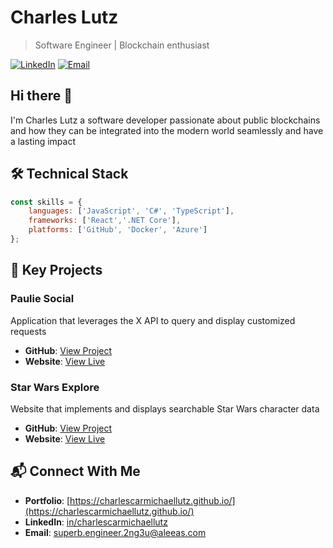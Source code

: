 # Charles Lutz

[](https://github.com/CharlesCarMichaelLutz/CharlesCarMichaelLutz#charles-lutz)

> Software Engineer | Blockchain enthusiast

[![LinkedIn](https://camo.githubusercontent.com/7f4fa09b1856697217ac8392123d9ab7b47e4d8f8b96d82fb5ba375f7b5f0406/68747470733a2f2f696d672e736869656c64732e696f2f62616467652f4c696e6b6564496e2d436f6e6e6563742d626c7565)](https://www.linkedin.com/in/CharlesCarMichaelLutz/) [![Email](https://camo.githubusercontent.com/108511c6f76806eaf502755e50b8fe6c523f6fdbb37453156e30dc7e246fc110/68747470733a2f2f696d672e736869656c64732e696f2f62616467652f456d61696c2d436f6e746163742d726564)](mailto:superb.engineer.2ng3u@aleeas.com)

## Hi there 👋 

I'm Charles Lutz a software developer passionate about public blockchains and how they can be integrated into the modern world seamlessly and have a lasting impact

## 🛠️ Technical Stack

[](https://github.com/CharlesCarMichaelLutz/CharlesCarMichaelLutz#%EF%B8%8F-technical-stack)

```js
const skills = {
    languages: ['JavaScript', 'C#', 'TypeScript'],
    frameworks: ['React','.NET Core'],
    platforms: ['GitHub', 'Docker', 'Azure']
};
```

## 🚀 Key Projects

[](https://github.com/CharlesCarMichaelLutz/CharlesCarMichaelLutz#-key-projects)

### Paulie Social

[](https://github.com/CharlesCarMichaelLutz/CharlesCarMichaelLutz#paulie-social)

Application that leverages the X API to query and display customized requests

- **GitHub**: [View Project](https://github.com/CharlesCarMichaelLutz/Paulie_Social)
- **Website**: [View Live](https://pauliesocialwebapi20240511111452.azurewebsites.net/)

### Star Wars Explore

[](https://github.com/CharlesCarMichaelLutz/CharlesCarMichaelLutz#paulie-social)

Website that implements and displays searchable Star Wars character data 

- **GitHub**: [View Project](https://github.com/CharlesCarMichaelLutz/Star-Wars-Explore)
- **Website**: [View Live](https://star-wars-explore.onrender.com/)

## 📬 Connect With Me

[](https://github.com/CharlesCarMichaelLutz/CharlesCarMichaelLutz#-connect-with-me)

- **Portfolio**: [https://charlescarmichaellutz.github.io/](https://charlescarmichaellutz.github.io/)
- **LinkedIn**: [in/charlescarmichaellutz](https://www.linkedin.com/in/charlescarmichaellutz/)
- **Email**: [superb.engineer.2ng3u@aleeas.com](mailto:superb.engineer.2ng3u@aleeas.com)
